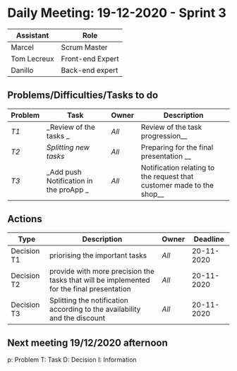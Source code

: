 # Daily Meeting: 19-12-2020 - Sprint 3

| Assistant  | Role  |  
|---|---|
| Marcel  | Scrum Master  |   
| Tom Lecreux |  Front-end Expert |  
| Danillo |  Back-end expert |  


## Problems/Difficulties/Tasks to do
| Problem  | Task  | Owner | Description |
|---|---|---|---|
| _T1_ | _Review of the tasks _ | _All_ | Review of the task progression__|
| _T2_ | _Splitting new tasks_ | _All_ | Preparing for the final presentation __|
| _T3_ | _Add push Notification in the proApp _ | _All_ | Notification relating to the request that customer made to the shop__|


## Actions
| Type  | Description  | Owner | Deadline |
|---|---|---|---|
| Decision T1 |  priorising the important tasks| _All_ | 20-11-2020 |
| Decision T2 |  provide with more precision the tasks that will be implemented for the final presentation| _All_ | 20-11-2020  |
| Decision T3 | Splitting the notification according to the availability and the discount  | _All_ | 20-11-2020  |

## Next meeting 19/12/2020 afternoon

p: Problem
T: Task
D: Decision
I: Information
